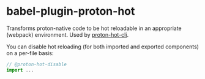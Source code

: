 # babel-plugin-proton-hot

Transforms proton-native code to be hot reloadable in an appropriate (webpack) environment. Used by [proton-hot-cli](https://github.com/mischnic/proton-hot-cli).

You can disable hot reloading (for both imported and exported components) on a per-file basis:
```js
// @proton-hot-disable
import ...
```